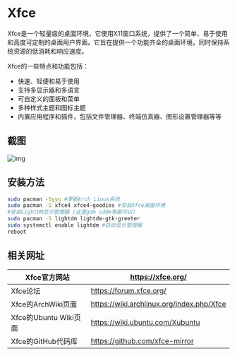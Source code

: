 # Xfce

Xfce是一个轻量级的桌面环境，它使用X11窗口系统，提供了一个简单、易于使用和高度可定制的桌面用户界面。它旨在提供一个功能齐全的桌面环境，同时保持系统资源的低消耗和响应速度。

Xfce的一些特点和功能包括：

- 快速、轻便和易于使用
- 支持多显示器和多语言
- 可自定义的面板和菜单
- 多种样式主题和图标主题
- 内置应用程序和插件，包括文件管理器、终端仿真器、图形设置管理器等等

## 截图

![img](/cco3ms9v43la1.png)

## 安装方法

```bash
sudo pacman -Syyu #更新Arch Linux系统
sudo pacman -S xfce4 xfce4-goodies #安装Xfce桌面环境
#安装LightDM显示管理器 (这里gdm sddm等都可以)
sudo pacman -S lightdm lightdm-gtk-greeter
sudo systemctl enable lightdm #启动显示管理器
reboot 
```



## 相关网址

| Xfce官方网站          | https://xfce.org/                         |
| --------------------- | ----------------------------------------- |
| Xfce论坛              | https://forum.xfce.org/                   |
| Xfce的ArchWiki页面    | https://wiki.archlinux.org/index.php/Xfce |
| Xfce的Ubuntu Wiki页面 | https://wiki.ubuntu.com/Xubuntu           |
| Xfce的GitHub代码库    | https://github.com/xfce-mirror            |

